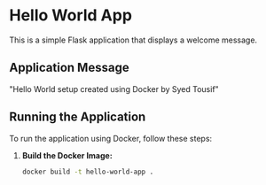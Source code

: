 # Hello World App

This is a simple Flask application that displays a welcome message.

## Application Message

"Hello World setup created using Docker by Syed Tousif"

## Running the Application

To run the application using Docker, follow these steps:

1. **Build the Docker Image:**

   ```bash
   docker build -t hello-world-app .


